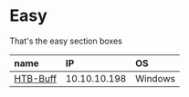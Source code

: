# Easy

That's the easy section boxes

| name | IP | OS |
| :--- | :--- | :--- |
| [HTB-Buff](buff.md) | 10.10.10.198 | Windows |


